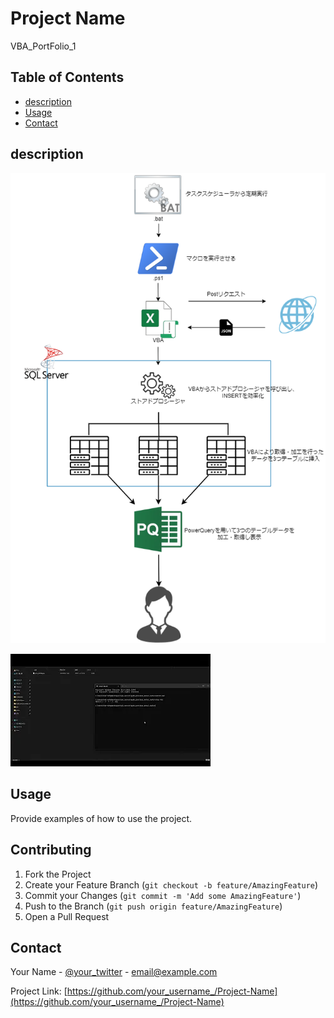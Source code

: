 # Project Name

VBA_PortFolio_1

## Table of Contents
- [description](#description)
- [Usage](#usage)
- [Contact](#contact)

## description

![構成図](/docs/portfolio_1.drawio.png)

[![紹介動画](docs\サムネイル.png)](https://youtu.be/OihXIm_BcHs)

## Usage

Provide examples of how to use the project.

## Contributing

1. Fork the Project
2. Create your Feature Branch (`git checkout -b feature/AmazingFeature`)
3. Commit your Changes (`git commit -m 'Add some AmazingFeature'`)
4. Push to the Branch (`git push origin feature/AmazingFeature`)
5. Open a Pull Request

## Contact

Your Name - [@your_twitter](https://twitter.com/your_twitter) - email@example.com

Project Link: [https://github.com/your_username_/Project-Name](https://github.com/your_username_/Project-Name)